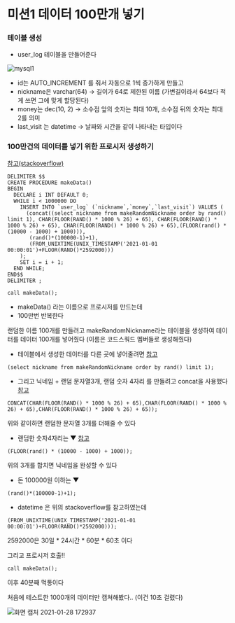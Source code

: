 # 미션1 데이터 100만개 넣기

### 테이블 생성

+ user_log 테이블을 만들어준다

![mysql1](https://user-images.githubusercontent.com/61257242/106113245-9c938d80-6191-11eb-8713-0982cb4fb1d1.png)

+ id는 AUTO_INCREMENT 를 줘서 자동으로 1씩 증가하게 만들고
+ nickname은 varchar(64) -> 길이가 64로 제한된 이름 (가변길이라서 64보다 적게 쓰면 그에 맞게 할당된다)
+ money는 dec(10, 2) ->  소수점 앞의 숫자는 최대 10개, 소수점 뒤의 숫자는 최대 2를 의미
+  last_visit 는 datetime ->  날짜와 시간을 같이 나타내는 타입이다



### 100만건의 데이터를 넣기 위한 프로시저 생성하기

[참고(stackoverflow)](https://stackoverflow.com/questions/25098747/how-to-generate-1000000-rows-with-random-data/25099275)

``` mysql
DELIMITER $$
CREATE PROCEDURE makeData()
BEGIN
  DECLARE i INT DEFAULT 0;
  WHILE i < 1000000 DO
    INSERT INTO `user_log` (`nickname`,`money`,`last_visit`) VALUES (
      (concat((select nickname from makeRandomNickname order by rand() limit 1), CHAR(FLOOR(RAND() * 1000 % 26) + 65), CHAR(FLOOR(RAND() * 1000 % 26) + 65), CHAR(FLOOR(RAND() * 1000 % 26) + 65),(FLOOR(rand() * (10000 - 1000) + 1000))),
       (rand()*(100000-1)+1),
       (FROM_UNIXTIME(UNIX_TIMESTAMP('2021-01-01 00:00:01')+FLOOR(RAND()*2592000)))
    );
    SET i = i + 1;
  END WHILE;
END$$
DELIMITER ;
```

``` mysql
call makeData();
```

+ makeData() 라는 이름으로 프로시저를 만드는데
+ 100만번 반복한다



랜덤한 이름 100개를 만들려고 makeRandomNickname라는 테이블을 생성하여 데이터를 데이터 100개를 넣어줬다 (이름은 코드스쿼드 멤버들로 생성해줬다)

+ 테이블에서 생성한 데이터를 다른 곳에 넣어줄려면 [참고](http://www.webmadang.net/database/database.do?action=read&boardid=4003&page=1&seq=15) 

``` mysql
(select nickname from makeRandomNickname order by rand() limit 1);
```



+ 그리고 닉네임 + 랜덤 문자열3개, 랜덤 숫자 4자리 를 만들려고 concat을 사용했다 [참고](https://pafy.tistory.com/17)

``` mysql
CONCAT(CHAR(FLOOR(RAND() * 1000 % 26) + 65),CHAR(FLOOR(RAND() * 1000 % 26) + 65),CHAR(FLOOR(RAND() * 1000 % 26) + 65));
```

위와 같이하면 랜덤한 문자열 3개를 더해줄 수 있다



+ 랜덤한 숫자4자리는 ▼ [참고](https://ellapresso.tistory.com/13)

``` mysql
(FLOOR(rand() * (10000 - 1000) + 1000));
```



위의 3개를 합치면 닉네임을 완성할 수 있다



+ 돈 100000원 이하는 ▼ 

``` mysql
(rand()*(100000-1)+1);
```



+ datetime 은 위의 stackoverflow를 참고하였는데

``` mysql
(FROM_UNIXTIME(UNIX_TIMESTAMP('2021-01-01 00:00:01')+FLOOR(RAND()*2592000)));
```

2592000은 30일 * 24시간 * 60분 * 60초 이다



그리고 프로시저 호출!!

``` mysql
call makeData();
```

이후 40분째 먹통이다



처음에 테스트한 1000개의 데이터만 캡쳐해봤다.. (이건 10초 걸렸다)

![화면 캡처 2021-01-28 172937](https://user-images.githubusercontent.com/61257242/106117547-7d4b2f00-6196-11eb-8548-cc3735b94b7d.png)

